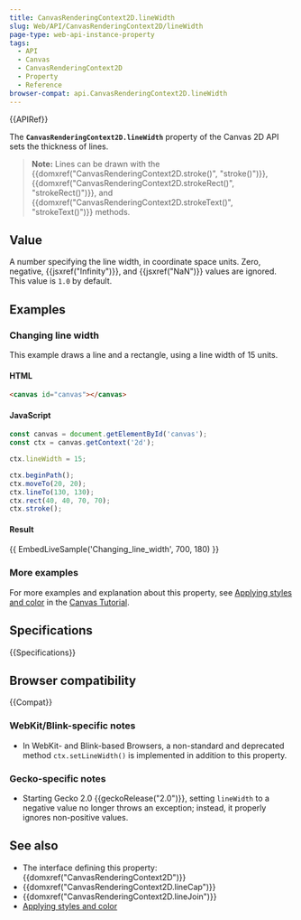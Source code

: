 ```yaml
---
title: CanvasRenderingContext2D.lineWidth
slug: Web/API/CanvasRenderingContext2D/lineWidth
page-type: web-api-instance-property
tags:
  - API
  - Canvas
  - CanvasRenderingContext2D
  - Property
  - Reference
browser-compat: api.CanvasRenderingContext2D.lineWidth
---
```

{{APIRef}}

The
**`CanvasRenderingContext2D.lineWidth`**
property of the Canvas 2D API sets the thickness of lines.

> **Note:** Lines can be drawn with the
> {{domxref("CanvasRenderingContext2D.stroke()",
    "stroke()")}}, {{domxref("CanvasRenderingContext2D.strokeRect()", "strokeRect()")}},
> and {{domxref("CanvasRenderingContext2D.strokeText()", "strokeText()")}} methods.

## Value

A number specifying the line width, in coordinate space units. Zero, negative, {{jsxref("Infinity")}}, and {{jsxref("NaN")}} values are ignored. This value is `1.0` by default.

## Examples

### Changing line width

This example draws a line and a rectangle, using a line width of 15 units.

#### HTML

```html
<canvas id="canvas"></canvas>
```

#### JavaScript

```js
const canvas = document.getElementById('canvas');
const ctx = canvas.getContext('2d');

ctx.lineWidth = 15;

ctx.beginPath();
ctx.moveTo(20, 20);
ctx.lineTo(130, 130);
ctx.rect(40, 40, 70, 70);
ctx.stroke();
```

#### Result

{{ EmbedLiveSample('Changing_line_width', 700, 180) }}

### More examples

For more examples and explanation about this property, see [Applying
styles and color](/en-US/docs/Web/API/Canvas_API/Tutorial/Applying_styles_and_colors) in the [Canvas
Tutorial](/en-US/docs/Web/API/Canvas_API/Tutorial).

## Specifications

{{Specifications}}

## Browser compatibility

{{Compat}}

### WebKit/Blink-specific notes

- In WebKit- and Blink-based Browsers, a non-standard and deprecated method
  `ctx.setLineWidth()` is implemented in addition to this property.

### Gecko-specific notes

- Starting Gecko 2.0 {{geckoRelease("2.0")}}, setting `lineWidth` to a
  negative value no longer throws an exception; instead, it properly ignores
  non-positive values.

## See also

- The interface defining this property: {{domxref("CanvasRenderingContext2D")}}
- {{domxref("CanvasRenderingContext2D.lineCap")}}
- {{domxref("CanvasRenderingContext2D.lineJoin")}}
- [Applying
  styles and color](/en-US/docs/Web/API/Canvas_API/Tutorial/Applying_styles_and_colors)
